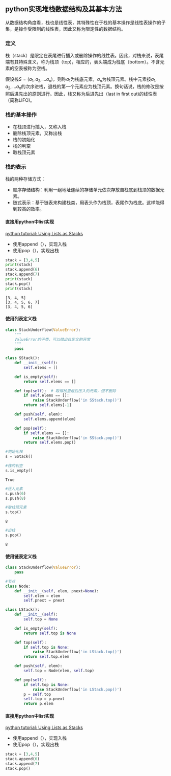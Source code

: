 ## python实现堆栈数据结构及其基本方法

从数据结构角度看，栈也是线性表，其特殊性在于栈的基本操作是线性表操作的子集，是操作受限制的线性表，因此又称为限定性的数据结构。

### 定义

栈（stack）是限定在表尾进行插入或删除操作的线性表。因此，对栈来说，表尾端有其特殊含义，称为栈顶（top)，相应的，表头端成为栈底（bottom）。不含元素的空表被称为空栈。   

假设栈$S=(a_1,a_2,...a_n)$，则称$a_1$为栈底元素，$a_n$为栈顶元素。栈中元素按$a_1,a_2,...a_n$的次序进栈，退栈的第一个元素应为栈顶元素。换句话说，栈的修改是按照后进先出的原则进行。因此，栈又称为后进先出（last in first out)的线性表（简称LIFO)。

### 栈的基本操作

- 在栈顶进行插入，又称入栈
- 删除栈顶元素，又称出栈
- 栈的初始化
- 栈的判空
- 取栈顶元素

### 栈的表示

栈的两种存储方式：

- 顺序存储结构：利用一组地址连续的存储单元依次存放自栈底到栈顶的数据元素。
- 链式表示：基于链表来构建栈类，用表头作为栈顶，表尾作为栈底。这样能得到较高的效率。

#### 直接用python中list实现

[python tutorial: Using Lists as Stacks](https://docs.python.org/3.8/tutorial/datastructures.html#using-lists-as-stacks)
- 使用append（），实现入栈
- 使用pop（），实现出栈


```python
stack = [3,4,5]
print(stack)
stack.append(6)
stack.append(7)
print(stack)
stack.pop()
print(stack)
```

    [3, 4, 5]
    [3, 4, 5, 6, 7]
    [3, 4, 5, 6]


#### 使用列表定义栈


```python
class StackUnderflow(ValueError):
    """
    ValueError的子类，可以抛出自定义的异常
    """
    pass
```


```python
class SStack():
    def __init__(self):
        self.elems = []

    def is_empty(self):
        return self.elems == []

    def top(self):  # 取得栈里最后压入的元素，但不删除
        if self.elems == []:
            raise StackUnderflow('in SStack.top()')
        return self.elems[-1]

    def push(self, elem):
        self.elems.append(elem)

    def pop(self):
        if self.elems == []:
            raise StackUnderflow('in SStack.pop()')
        return self.elems.pop()
```


```python
#初始化栈
s = SStack()
```


```python
#栈的判空
s.is_empty() 
```


    True


```python
#压入元素
s.push(6)
s.push(8)
```


```python
#取栈顶元素
s.top()
```


    8


```python
#出栈
s.pop() 
```


    8

#### 使用链表定义栈


```python
class StackUnderflow(ValueError):
    pass
```


```python
#节点
class Node:
    def __init__(self, elem, pnext=None):
        self.elem = elem
        self.pnext = pnext 
```


```python
class LStack():
    def __init__(self):
        self.top = None

    def is_empty(self):
        return self.top is None

    def top(self):
        if self.top is None:
            raise StackUnderflow('in LStack.top()')
        return self.top.elem

    def push(self, elem):
        self.top = Node(elem, self.top)

    def pop(self):
        if self.top is None:
            raise StackUnderflow('in LStack.pop()')
        p = self.top
        self.top = p.pnext
        return p.elem 
```

#### 直接用python中list实现

[python tutorial: Using Lists as Stacks](https://docs.python.org/3.8/tutorial/datastructures.html#using-lists-as-stacks)

- 使用append（），实现入栈
- 使用pop（），实现出栈


```python
stack = [3,4,5]
stack.append(6)
stack.append(7)
stack.pop()
```




#### 
